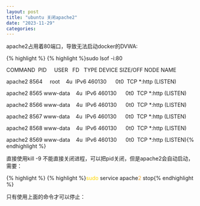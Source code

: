 ```yaml
---
layout: post
title: "ubuntu 关闭apache2"
date: "2023-11-29"
categories: 
---
```

<p>apache2占用着80端口，导致无法启动docker的DVWA:</p>

{% highlight %}
{% highlight %}sudo lsof -i:80

COMMAND&nbsp; PID&nbsp;&nbsp;&nbsp;&nbsp; USER&nbsp;&nbsp; FD&nbsp;&nbsp; TYPE DEVICE SIZE/OFF NODE NAME

apache2 8564&nbsp;&nbsp;&nbsp;&nbsp; root&nbsp;&nbsp;&nbsp; 4u&nbsp; IPv6 460130&nbsp;&nbsp;&nbsp;&nbsp;&nbsp; 0t0&nbsp; TCP *:http (LISTEN)

apache2 8565 www-data&nbsp;&nbsp;&nbsp; 4u&nbsp; IPv6 460130&nbsp;&nbsp;&nbsp;&nbsp;&nbsp; 0t0&nbsp; TCP *:http (LISTEN)

apache2 8566 www-data&nbsp;&nbsp;&nbsp; 4u&nbsp; IPv6 460130&nbsp;&nbsp;&nbsp;&nbsp;&nbsp; 0t0&nbsp; TCP *:http (LISTEN)

apache2 8567 www-data&nbsp;&nbsp;&nbsp; 4u&nbsp; IPv6 460130&nbsp;&nbsp;&nbsp;&nbsp;&nbsp; 0t0&nbsp; TCP *:http (LISTEN)

apache2 8568 www-data&nbsp;&nbsp;&nbsp; 4u&nbsp; IPv6 460130&nbsp;&nbsp;&nbsp;&nbsp;&nbsp; 0t0&nbsp; TCP *:http (LISTEN)

apache2 8569 www-data&nbsp;&nbsp;&nbsp; 4u&nbsp; IPv6 460130&nbsp;&nbsp;&nbsp;&nbsp;&nbsp; 0t0&nbsp; TCP *:http (LISTEN){% endhighlight %}

<p>直接使用kill -9 不能直接关闭进程，可以把pid关闭，但是apache2会自动启动，需要：</p>

{% highlight %}
{% highlight %}<span style="color:#ffd700">sudo</span> service apache<span style="color:#f5ab35">2</span> stop{% endhighlight %}

<p>只有使用上面的命令才可以停止：</p>

